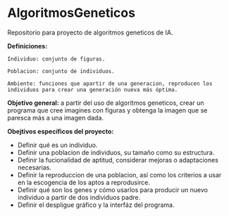 # AlgoritmosGeneticos
Repositorio para proyecto de algoritmos geneticos de IA.

**Definiciones:** 

    Individuo: conjunto de figuras.

    Poblacion: conjunto de individuos. 

    Ambiente: funciones que apartir de una generacion, reproducen los individuos para crear una generación nueva más óptima. 


**Objetivo general:** a partir del uso de algoritmos geneticos, crear un programa que cree imagines con figuras y obtenga la imagen que se paresca más a una imagen dada. 
    

**Obejtivos específicos del proyecto:** 
* Definir qué es un individuo. 
* Definir una poblacion de individuos, su tamaño como su estructura. 
* Definir la fucionalidad de aptitud, considerar mejoras o adaptaciones necesarias. 
* Definir la reproduccion de una poblacion, así como los criterios a usar en la escogencia de los aptos a reprodusirce. 
* Definir qué son los genes y cómo usarlos para producir un nuevo individuo a partir de dos individuos padre. 
* Definir el despligue gráfico y la interfáz del programa.  
